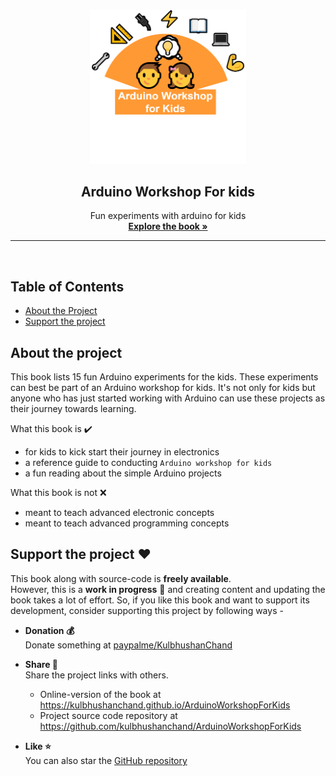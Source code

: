  <!-- PROJECT LOGO -->
<br />
<p align="center">
  <a href="https://github.com/kulbhushanchand/ArduinoWorkshopForKids">
    <img src="docs/assets/images/logo.png" alt="Logo" width="250" >
  </a>
  <h2 align="center">Arduino Workshop For kids</h2>
  <p align="center">
    Fun experiments with arduino for kids   
  <br />
    <a href="https://kulbhushanchand.github.io/ArduinoWorkshopForKids/"><strong>Explore the book »</strong></a>
    <br />
  </p>
</p>

---
<br />


## Table of Contents

- [About the Project](#about-the-project)
- [Support the project](#support-the-project)


## About the project

This book lists 15 fun Arduino experiments for the kids. These experiments can best be part of an Arduino workshop for kids. It's not only for kids but anyone who has just started working with Arduino can use these projects as their journey towards learning. 

What this book is ✔️  

- for kids to kick start their journey in electronics
- a reference guide to conducting `Arduino workshop for kids`
- a fun reading about the simple Arduino projects

What this book is not ❌  

- meant to teach advanced electronic concepts
- meant to teach advanced programming concepts


## Support the project ❤️ 

This book along with source-code is **freely available**.   
However, this is a **work in progress** 🚧 and creating content and updating the book takes a lot of effort. So, if you like this book and want to support its development, consider supporting this project by following ways -

- **Donation 💰**  
Donate something at [paypalme/KulbhushanChand](https://www.paypal.me/KulbhushanChand)

- **Share️ 📢**  
Share the project links with others.
  - Online-version of the book at https://kulbhushanchand.github.io/ArduinoWorkshopForKids
  - Project source code repository at https://github.com/kulbhushanchand/ArduinoWorkshopForKids
 
- **Like ⭐**    
You can also star the [GitHub repository](https://github.com/kulbhushanchand/ArduinoWorkshopForKids)

